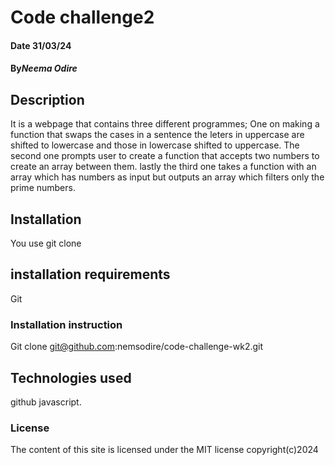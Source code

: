 # Code challenge2
#### Date 31/03/24
#### By*Neema Odire*
## Description
It is a webpage that contains three different programmes;
One on making a function that swaps the cases in a sentence the leters in uppercase are shifted to lowercase and those in lowercase shifted to uppercase.
The second one prompts user to create a function that accepts two numbers to create an array between them.
lastly the third one takes a function with an array which has numbers as input but outputs an array which filters only the prime numbers.
## Installation
You use git clone
## installation requirements
Git
### Installation instruction
Git clone git@github.com:nemsodire/code-challenge-wk2.git
## Technologies used
github
javascript.

### License
The content of this site is licensed under the MIT license
copyright(c)2024